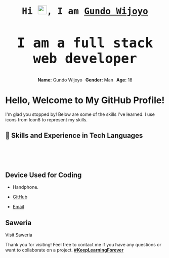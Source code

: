 <h1 align="center">
<samp>Hi <img src="https://media.giphy.com/media/hvRJCLFzcasrR4ia7z/giphy.gif" width="28"/>, I am <a target="_blank" href="">Gundo Wijoyo</a>

<h2>I am a full stack web developer</h2>
</samp>
</h1>

<div align="center" style="display:flex; justify-content:center; gap: 10px;">
  <span><strong>Name:</strong> Gundo Wijoyo</span>
  <span><strong>Gender:</strong> Man</span>
  <span><strong>Age:</strong> 18</span>
</div>

# Hello, Welcome to My GitHub Profile!

I'm glad you stopped by! Below are some of the skills I've learned. I use icons from Icon8 to represent my skills.

## 🚀 Skills and Experience in Tech Languages

<div align="center" style="overflow: hidden; white-space: nowrap; box-sizing: border-box;">
  <div style="display: inline-block; padding-left: 100%; animation: marquee 20s linear infinite;">
    <img src="https://img.icons8.com/color/48/000000/html-5.png" alt="HTML" style="display: inline-block; width: 48px; margin: 0 20px;" />
    <img src="https://img.icons8.com/color/48/000000/css3.png" alt="CSS" style="display: inline-block; width: 48px; margin: 0 20px;" />
    <img src="https://img.icons8.com/color/48/000000/javascript.png" alt="JavaScript" style="display: inline-block; width: 48px; margin: 0 20px;" />
    <img src="https://s10.gifyu.com/images/SfgCO.png" width="50" alt="PHP" style="display: inline-block; margin: 0 20px;" />
    <img src="https://img.icons8.com/color/48/000000/python.png" alt="Python" style="display: inline-block; width: 48px; margin: 0 20px;" />
    <img src="https://img.icons8.com/fluency/48/000000/mysql-logo.png" alt="MySQL" style="display: inline-block; width: 48px; margin: 0 20px;" />
    <img src="https://img.icons8.com/color/48/000000/git.png" alt="Git" style="display: inline-block; width: 48px; margin: 0 20px;" />
    <img src="https://img.icons8.com/color/48/000000/nodejs.png" alt="Node.js" style="display: inline-block; width: 48px; margin: 0 20px;" />
    <img src="https://img.icons8.com/color/48/000000/react-native.png" alt="React" style="display: inline-block; width: 48px; margin: 0 20px;" />
    <img src="https://img.icons8.com/color/48/000000/tailwindcss.png" alt="Tailwind CSS" style="display: inline-block; width: 48px; margin: 0 20px;" />
    <img src="https://img.icons8.com/color/48/000000/angularjs.png" alt="Angular" style="display: inline-block; width: 48px; margin: 0 20px;" />
    <img src="https://img.icons8.com/color/48/000000/vue-js.png" alt="Vue.js" style="display: inline-block; width: 48px; margin: 0 20px;" />
    <img src="https://img.icons8.com/color/48/000000/ruby-programming-language.png" alt="Ruby" style="display: inline-block; width: 48px; margin: 0 20px;" />
    <img src="https://img.icons8.com/color/48/000000/golang.png" alt="Golang" style="display: inline-block; width: 48px; margin: 0 20px;" />
    <img src="https://img.icons8.com/color/48/000000/bootstrap.png" alt="Bootstrap" style="display: inline-block; width: 48px; margin: 0 20px;" />
    <img src="https://img.icons8.com/color/48/000000/c-programming.png" alt="C" style="display: inline-block; width: 48px; margin: 0 20px;" />
    <img src="https://img.icons8.com/color/48/000000/c-plus-plus-logo.png" alt="C++" style="display: inline-block; width: 48px; margin: 0 20px;" />
    <img src="https://s10.gifyu.com/images/Sfg04.png" width="50" alt="Bulma" style="display: inline-block; margin: 0 20px;" />
    <img src="https://img.icons8.com/external-tal-revivo-color-tal-revivo/24/external-jquery-is-a-javascript-library-designed-to-simplify-html-logo-color-tal-revivo.png" alt="jQuery" style="display: inline-block; width: 24px; margin: 0 20px;" />
    <img src="https://s10.gifyu.com/images/Sfg6M.png" width="40" alt="Vite" style="display: inline-block; margin: 0 20px;" />
    <img src="https://s12.gifyu.com/images/SfgUZ.png" width="40" alt="TypeScript" style="display: inline-block; margin: 0 20px;" />
    <img src="https://s10.gifyu.com/images/Sfg0P.png" width="40" alt="Nuxt" style="display: inline-block; margin: 0 20px;" />
    <img src="https://s10.gifyu.com/images/Sfgjl.png" width="40" alt="Svelte" style="display: inline-block; margin: 0 20px;" />
  </div>
</div>


## Device Used for Coding
- Handphone.

- [GitHub](https://github.com/gundowijoyo)
- [Email](mailto:gundowijoyo7@gmail.com)

## Saweria
<a href="https://saweria.co/GundoWijoyo">Visit Saweria</a>

Thank you for visiting! Feel free to contact me if you have any questions or want to collaborate on a project.
<b><u>#KeepLearningForever</u></b>
